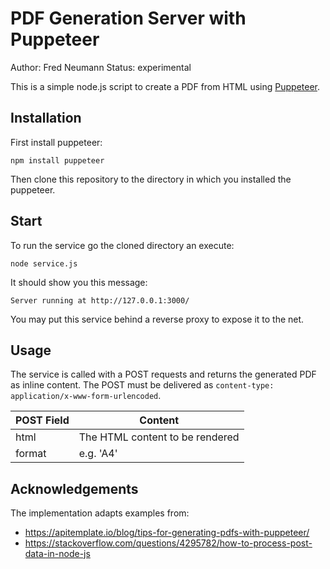 # PDF Generation Server with Puppeteer

Author: Fred Neumann
Status: experimental

This is a simple node.js script to create a PDF from HTML using [Puppeteer](https://pptr.dev/).

## Installation

First install puppeteer:

````
npm install puppeteer
````

Then clone this repository to the directory in which you installed the puppeteer.

## Start

To run the service go the cloned directory an execute:
````
node service.js
````

It should show you this message:
````
Server running at http://127.0.0.1:3000/
````

You may put this service behind a reverse proxy to expose it to the net.

## Usage

The service is called with a POST requests and returns the generated PDF as inline content. The POST must be delivered as 
`content-type: application/x-www-form-urlencoded`.

| POST Field | Content                         |
|------------|---------------------------------|
| html       | The HTML content to be rendered |
| format     | e.g. 'A4'                       |


## Acknowledgements

The implementation adapts examples from:

- https://apitemplate.io/blog/tips-for-generating-pdfs-with-puppeteer/
- https://stackoverflow.com/questions/4295782/how-to-process-post-data-in-node-js

